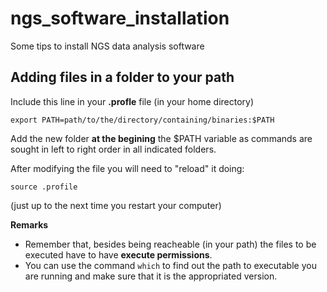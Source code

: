 ngs_software_installation
=========================

Some tips to install NGS data analysis software



Adding files in a folder to your path
--------------------------------------

Include this line in your __.profle__ file (in your home directory)

    export PATH=path/to/the/directory/containing/binaries:$PATH

Add the new folder __at the begining__ the $PATH variable as commands are sought in left to right order in all indicated folders.

After modifying the file you will need to "reload" it doing:

    source .profile

(just up to the next time you restart your computer)


__Remarks__

- Remember that, besides being reacheable (in your path) the files to be executed have to have __execute permissions__.
- You can use the command `which` to find out the path to executable you are running and make sure that it is the appropriated version.
